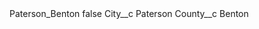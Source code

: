 <?xml version="1.0" encoding="UTF-8"?>
<CustomMetadata xmlns="http://soap.sforce.com/2006/04/metadata" xmlns:xsi="http://www.w3.org/2001/XMLSchema-instance" xmlns:xsd="http://www.w3.org/2001/XMLSchema">
    <label>Paterson_Benton</label>
    <protected>false</protected>
    <values>
        <field>City__c</field>
        <value xsi:type="xsd:string">Paterson</value>
    </values>
    <values>
        <field>County__c</field>
        <value xsi:type="xsd:string">Benton</value>
    </values>
</CustomMetadata>
